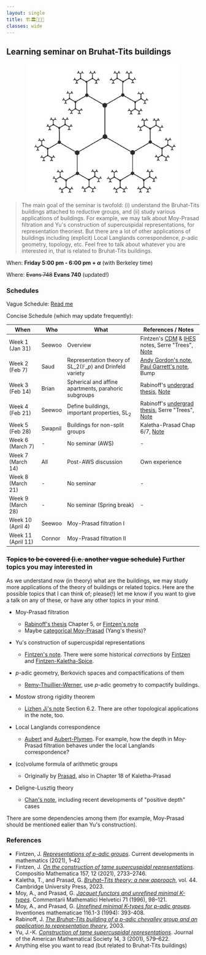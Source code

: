 ```yaml
---
layout: single
title: 🏗️🏛️🏢🏫🏰 
classes: wide
---
```



## Learning seminar on Bruhat-Tits buildings

<p align="center">
<img src="/seminar/2025spring-bruhat-tits/BT-SL2Q2.png">
</p>

> The main goal of the seminar is twofold: (i) understand the Bruhat-Tits buildings attached to reductive groups, and (ii) study various applications of buildings. For example, we may talk about Moy-Prasad filtration and Yu's construction of supercuspidal representations, for representation theoriest. But there are a lot of other applications of buildings including (explicit) Local Langlands correspondence, $p$-adic geometry, topology, etc. Feel free to talk about whatever you are interested in, that is related to Bruhat-Tits buildings.


When: **Friday 5:00 pm - 6:00 pm + $\alpha$** (with Berkeley time)

Where: ~~Evans 748~~ **Evans 740** (updated!)

### Schedules

Vague Schedule: [Read me](Bruhat_Tits_seminar.pdf)


Concise Schedule (which may update frequently):

| When               | Who     | What                                                                              | References / Notes                                                                                                                                                                                                                                                              |
|--------------------|---------|-----------------------------------------------------------------------------------|---------------------------------------------------------------------------------------------------------------------------------------------------------------------------------------------------------------------------------------------------------------------------------|
| Week 1 (Jan 31)    | Seewoo  | Overview                                                                          | Fintzen's [CDM](https://www.math.uni-bonn.de/people/fintzen/Fintzen_CDM.pdf) & [IHES](https://www.math.uni-bonn.de/people/fintzen/IHES_Fintzen.pdf) notes, Serre "Trees", [Note](https://seewoo5.github.io/math-notes/representation-theory/Bruhat-Tits-Moy-Prasad-Yu/main.pdf) |
| Week 2 (Feb 7)     | Saud    | Representation theory of $\mathrm{SL}\_{2}(\mathbb{F}\_{p})$ and Drinfeld variety | [Andy Gordon's note](https://websites.umich.edu/~charchan/seminar/20211004.pdf), [Paul Garrett's note](https://www-users.cse.umn.edu/~garrett/m/repns/notes_2014-15/04_finite_GL2.pdf), Bump                                                                                    |
| Week 3 (Feb 14)    | Brian   | Spherical and affine apartments, parahoric subgroups                              | Rabinoff's [undergrad thesis](https://services.math.duke.edu/~jdr/papers/building.pdf), [Note](Note_week3_Brian.pdf)                                                                                                                                                            |
| Week 4 (Feb 21)    | Seewoo  | Define buildings, important properties, $\mathrm{SL}_{2}$                         | Rabinoff's [undergrad thesis](https://services.math.duke.edu/~jdr/papers/building.pdf), Serre "Trees", [Note](Note_week4_Seewoo.pdf)                                                                                                                                            |
| Week 5 (Feb 28)    | Swapnil | Buildings for non-split groups                                                    | Kaletha-Prasad Chap 6/7, [Note](Note_week5_Swapnil.pdf)                                                                                                                                                                                                                         |
| Week 6 (March 7)   | -       | No seminar (AWS)                                                                  | -                                                                                                                                                                                                                                                                               |
| Week 7 (March 14)  | All     | Post-AWS discussion                                                               | Own experience                                                                                                                                                                                                                                                                  |
| Week 8 (March 21)  | -       | No seminar                                                                        | -                                                                                                                                                                                                                                                                               |
| Week 9 (March 28)  | -       | No seminar (Spring break)                                                         | -                                                                                                                                                                                                                                                                               |
| Week 10 (April 4)  | Seewoo  | Moy-Prasad filtration I                                                           |                                                                                                                                                                                                                                                                                 |
| Week 11 (April 11) | Connor  | Moy-Prasad filtration II                                                          |                                                                                                                                                                                                                                                                                 |

### ~~Topics to be covered (i.e. another vague schedule)~~ Further topics you may interested in

As we understand now (in theory) what are the buildings, we may study more applications of the theory of buildings or related topics.
Here are the possible topics that I can think of; please(!) let me know if you want to give a talk on any of these, or have any other topics in your mind.

- Moy-Prasad filtration

    - [Rabinoff's thesis](https://services.math.duke.edu/~jdr/papers/building.pdf) Chapter 5, or [Fintzen's note](https://www.math.uni-bonn.de/people/fintzen/Fintzen_CDM.pdf)
    - Maybe [categorical Moy-Prasad](https://arxiv.org/abs/2104.12917) (Yang's thesis)?

- Yu's construction of supercuspidal representations

    - [Fintzen's note](https://www.math.uni-bonn.de/people/fintzen/Fintzen_CDM.pdf). There were some historical *corrections* by [Fintzen](https://arxiv.org/abs/1908.09819) and [Fintzen-Kaletha-Spice](https://arxiv.org/abs/2106.09120).

- $p$-adic geometry, Berkovich spaces and compactifications of them

    - [Remy-Thuillier-Werner](https://arxiv.org/abs/1110.1362), use $p$-adic geometry to compactify buildings.

- Mostow strong rigidity theorem

    - [Lizhen Ji's note](https://dept.math.lsa.umich.edu/~lji/building-curve-complex-handbook.pdf) Section 6.2. There are other topological applications in the note, too.

- Local Langlands correspondence

    - [Aubert](https://arxiv.org/abs/2306.06735) and [Aubert-Plymen](https://www.sciencedirect.com/science/article/pii/S0022314X21001992). For example, how the depth in Moy-Prasad filtration behaves under the local Langlands correspondence?

- (co)volume formula of arithmetic groups

    - Originally by [Prasad](http://www.numdam.org/item/PMIHES_1989__69__91_0.pdf), also in Chapter 18 of Kaletha-Prasad

- Deligne-Lusztig theory

    - [Chan's note](https://swc-math.github.io/aws/2025/2025ChanNotes.pdf), including recent developments of "positive depth" cases

There are some dependencies among them (for example, Moy-Prasad should be mentioned ealier than Yu's construction).


### References

- Fintzen, J. [*Representations of p-adic groups*](https://www.math.uni-bonn.de/people/fintzen/Fintzen_CDM.pdf). Current developments in mathematics (2021), 1–42
- Fintzen, J. [*On the construction of tame supercuspidal representations*](https://www.cambridge.org/core/journals/compositio-mathematica/article/on-the-construction-of-tame-supercuspidal-representations/70256AF7C1BA82B217A2AB03537F992B). Compositio Mathematica 157, 12 (2021), 2733–2746.
- Kaletha, T., and Prasad, G. [*Bruhat–Tits theory: a new approach*](https://www.cambridge.org/9781108831963), vol. 44. Cambridge University Press, 2023.
- Moy, A., and Prasad, G. [*Jacquet functors and unrefined minimal K-types*](https://link.springer.com/article/10.1007/BF02566411). Commentarii
Mathematici Helvetici 71 (1996), 98–121.
- Moy, A., and Prasad, G. [*Unrefined minimal K-types for p-adic groups*](https://link.springer.com/article/10.1007/BF01231566). Inventiones mathematicae 116.1-3 (1994): 393-408.
- Rabinoff, J. [*The Bruhat-Tits building of a p-adic chevalley group and an application to representation theory*](https://services.math.duke.edu/~jdr/papers/building.pdf), 2003.
- Yu, J.-K. [*Construction of tame supercuspidal representations*](https://www.ams.org/jams/2001-14-03/S0894-0347-01-00363-0/S0894-0347-01-00363-0.pdf). Journal of the American Mathematical Society 14, 3 (2001), 579–622.
- Anything else you want to read (but related to Bruhat-Tits buildings)